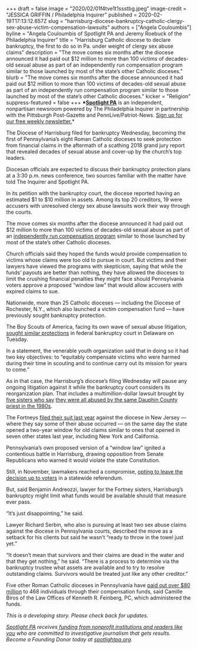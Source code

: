 +++
draft = false
image = "2020/02/01f4tve1t1ssstbg.jpeg"
image-credit = "JESSICA GRIFFIN / Philadelphia Inquirer"
published = 2020-02-19T17:13:12.657Z
slug = "harrisburg-diocese-bankruptcy-catholic-clergy-sex-abuse-victim-compensation-lawsuits"
authors = ["Angela Couloumbis"]
byline = "Angela Couloumbis of Spotlight PA and Jeremy Roebuck of the Philadelphia Inquirer"
title = "Harrisburg Catholic diocese to declare bankruptcy, the first to do so in Pa. under weight of clergy sex abuse claims"
description = "The move comes six months after the diocese announced it had paid out $12 million to more than 100 victims of decades-old sexual abuse as part of an independently run compensation program similar to those launched by most of the state’s other Catholic dioceses."
blurb = "The move comes six months after the diocese announced it had paid out $12 million to more than 100 victims of decades-old sexual abuse as part of an independently run compensation program similar to those launched by most of the state’s other Catholic dioceses."
kicker = "Religion"
suppress-featured = false
+++
**\*[Spotlight PA](https://www.spotlightpa.org/)** is an independent, nonpartisan newsroom powered by The Philadelphia Inquirer in partnership with the Pittsburgh Post-Gazette and PennLive/Patriot-News. [Sign up for our free weekly newsletter.](https://www.spotlightpa.org/newsletters/)*

The Diocese of Harrisburg filed for bankruptcy Wednesday, becoming the first of Pennsylvania’s eight Roman Catholic dioceses to seek protection from financial claims in the aftermath of a scathing 2018 grand jury report that revealed decades of sexual abuse and cover-up by the church’s top leaders.

Diocesan officials are expected to discuss their bankruptcy protection plans at a 3:30 p.m. news conference, two sources familiar with the matter have told The Inquirer and Spotlight PA.

In its petition with the bankruptcy court, the diocese reported having an estimated $1 to $10 million in assets. Among its top 20 creditors, 19 were accusers with unresolved clergy sex abuse lawsuits work their way through the courts.

The move comes six months after the diocese announced it had paid out $12 million to more than 100 victims of decades-old sexual abuse as part of an [independently run compensation program](https://www.inquirer.com/philly/business/catholic-archdiocese-philadelphia-priest-sexual-abuse-compensation-fund-20181108.html "https\://www.inquirer.com/philly/business/catholic-archdiocese-philadelphia-priest-sexual-abuse-compensation-fund-20181108.html") similar to those launched by most of the state’s other Catholic dioceses.

Church officials said they hoped the funds would provide compensation to victims whose claims were too old to pursue in court. But victims and their lawyers have viewed the programs with skepticism, saying that while the funds’ payouts are better than nothing, they have allowed the dioceses to limit the crushing financial penalties they might face should Pennsylvania voters approve a proposed “window law” that would allow accusers with expired claims to sue.

Nationwide, more than 25 Catholic dioceses — including the Diocese of Rochester, N.Y., which also launched a victim compensation fund — have previously sought bankruptcy protection.

The Boy Scouts of America, facing its own wave of sexual abuse litigation, [sought similar protections](https://www.inquirer.com/news/boy-scouts-bankruptcy-sexual-abuse-lawsuits-membership-philadelphia-20200218.html "https\://www.inquirer.com/news/boy-scouts-bankruptcy-sexual-abuse-lawsuits-membership-philadelphia-20200218.html") in federal bankruptcy court in Delaware on Tuesday.

In a statement, the venerable youth organization said that in doing so it had two key objectives: to “equitably compensate victims who were harmed during their time in scouting and to continue carry out its mission for years to come.”

As in that case, the Harrisburg’s diocese’s filing Wednesday will pause any ongoing litigation against it while the bankruptcy court considers its reorganization plan. That includes a multimillion-dollar lawsuit brought by [five sisters who say](https://www.inquirer.com/news/inq/catholic-church-sex-abuse-how-one-pennsylvania-priest-terrorized-five-sisters-20180920.html "https\://www.inquirer.com/news/inq/catholic-church-sex-abuse-how-one-pennsylvania-priest-terrorized-five-sisters-20180920.html") [they were all abused by the same Dauphin County priest in the 1980s](https://www.inquirer.com/news/inq/catholic-church-sex-abuse-how-one-pennsylvania-priest-terrorized-five-sisters-20180920.html "https\://www.inquirer.com/news/inq/catholic-church-sex-abuse-how-one-pennsylvania-priest-terrorized-five-sisters-20180920.html").

The Fortneys [filed their suit last year](https://www.inquirer.com/news/new-jersey-sex-abuse-lawsuits-dioceses-camden-philadelphia-mccarrick-fortney-boy-scouts-20191203.html "https\://www.inquirer.com/news/new-jersey-sex-abuse-lawsuits-dioceses-camden-philadelphia-mccarrick-fortney-boy-scouts-20191203.html") against the diocese in New Jersey — where they say some of their abuse occurred — on the same day the state opened a two-year window for old claims similar to ones that opened in seven other states last year, including New York and California.

Pennsylvania’s own proposed version of a “window law” ignited a contentious battle in Harrisburg, drawing opposition from Senate Republicans who warned it would violate the state Constitution.

Still, in November, lawmakers reached a compromise, [opting to leave the decision up to voters](https://www.inquirer.com/politics/pennsylvania/pennsylvania-child-sexual-abuse-bill-statute-of-limitations-legislature-20191121.html "https\://www.inquirer.com/politics/pennsylvania/pennsylvania-child-sexual-abuse-bill-statute-of-limitations-legislature-20191121.html") in a statewide referendum.

But, said Benjamin Andreozzi, lawyer for the Fortney sisters, Harrisburg’s bankruptcy might limit what funds would be available should that measure ever pass.

“It’s just disappointing,” he said.

Lawyer Richard Serbin, who also is pursuing at least two sex abuse claims against the diocese in Pennsylvania courts, described the move as a setback for his clients but said he wasn’t “ready to throw in the towel just yet.”

“It doesn’t mean that survivors and their claims are dead in the water and that they get nothing,” he said. “There is a process to determine via the bankruptcy trustee what assets are available and to try to resolve outstanding claims. Survivors would be treated just like any other creditor.”

Five other Roman Catholic dioceses in Pennsylvania have [paid out over $80 million](https://www.inquirer.com/news/pennsylvania/pennsylvania-catholic-church-sexual-abuse-payments-20191226.html "https\://www.inquirer.com/news/pennsylvania/pennsylvania-catholic-church-sexual-abuse-payments-20191226.html") to 468 individuals through their compensation funds, said Camille Biros of the Law Offices of Kenneth R. Feinberg, PC, which administered the funds.

*This is a developing story. Please check back for updates.*

*[Spotlight PA](https://www.spotlightpa.org/) receives[ funding from nonprofit institutions and readers like you](https://www.spotlightpa.org/support) who are committed to investigative journalism that gets results. Become a Founding Donor today at [spotlightpa.org](https://www.spotlightpa.org/).*
